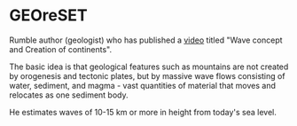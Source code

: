 # GEOreSET

Rumble author (geologist) who has published a [video](https://rumble.com/v5auer1-wave-concept-and-creation-of-continents.html?e9s=src_v1_upp) titled "Wave concept and Creation of continents".

The basic idea is that geological features such as mountains are not created by orogenesis and tectonic plates, but by massive wave flows consisting of water, sediment, and magma - vast quantities of material that moves and relocates as one sediment body.

He estimates waves of 10-15 km or more in height from today's sea level.